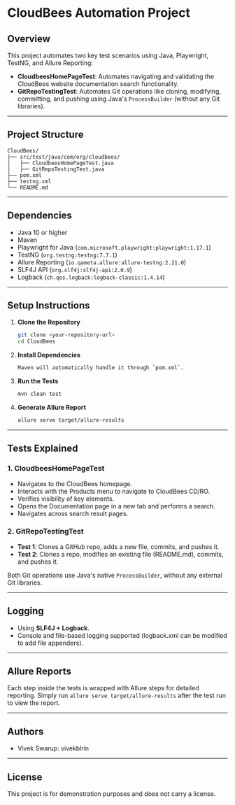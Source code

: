 
# CloudBees Automation Project

## Overview
This project automates two key test scenarios using Java, Playwright, TestNG, and Allure Reporting:

- **CloudbeesHomePageTest**: Automates navigating and validating the CloudBees website documentation search functionality.
- **GitRepoTestingTest**: Automates Git operations like cloning, modifying, committing, and pushing using Java's `ProcessBuilder` (without any Git libraries).

---

## Project Structure
```
CloudBees/
├── src/test/java/com/org/cloudbees/
│   ├── CloudbeesHomePageTest.java
│   ├── GitRepoTestingTest.java
├── pom.xml
├── testng.xml
└── README.md
```

---

## Dependencies
- Java 10 or higher
- Maven
- Playwright for Java (`com.microsoft.playwright:playwright:1.17.1`)
- TestNG (`org.testng:testng:7.7.1`)
- Allure Reporting (`io.qameta.allure:allure-testng:2.21.0`)
- SLF4J API (`org.slf4j:slf4j-api:2.0.9`)
- Logback (`ch.qos.logback:logback-classic:1.4.14`)

---

## Setup Instructions

1. **Clone the Repository**  
   ```bash
   git clone <your-repository-url>
   cd CloudBees
   ```

2. **Install Dependencies**  
   ```bash
   Maven will automatically handle it through `pom.xml`.
   ```

3. **Run the Tests**  
   ```bash
   mvn clean test
   ```

4. **Generate Allure Report**  
   ```bash
   allure serve target/allure-results
   ```

---

## Tests Explained

### 1. CloudbeesHomePageTest
- Navigates to the CloudBees homepage.
- Interacts with the Products menu to navigate to CloudBees CD/RO.
- Verifies visibility of key elements.
- Opens the Documentation page in a new tab and performs a search.
- Navigates across search result pages.

### 2. GitRepoTestingTest
- **Test 1**: Clones a GitHub repo, adds a new file, commits, and pushes it.
- **Test 2**: Clones a repo, modifies an existing file (README.md), commits, and pushes it.

Both Git operations use Java's native `ProcessBuilder`, without any external Git libraries.

---

## Logging
- Using **SLF4J + Logback**.
- Console and file-based logging supported (logback.xml can be modified to add file appenders).

---

## Allure Reports
Each step inside the tests is wrapped with Allure steps for detailed reporting.
Simply run `allure serve target/allure-results` after the test run to view the report.

---

## Authors
- Vivek Swarup: vivekblrin

---

## License
This project is for demonstration purposes and does not carry a license.
